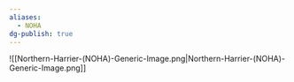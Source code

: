```yaml
---
aliases:
  - NOHA
dg-publish: true
---
```

![[Northern-Harrier-(NOHA)-Generic-Image.png|Northern-Harrier-(NOHA)-Generic-Image.png]]